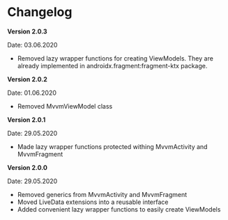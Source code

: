 # Changelog

**Version 2.0.3**

Date: 03.06.2020

- Removed lazy wrapper functions for creating ViewModels. They are already implemented in androidx.fragment:fragment-ktx package.

**Version 2.0.2**

Date: 01.06.2020

- Removed MvvmViewModel class

**Version 2.0.1**

Date: 29.05.2020

- Made lazy wrapper functions protected withing MvvmActivity and MvvmFragment

**Version 2.0.0**

Date: 29.05.2020

- Removed generics from MvvmActivity and MvvmFragment
- Moved LiveData extensions into a reusable interface
- Added convenient lazy wrapper functions to easily create ViewModels
